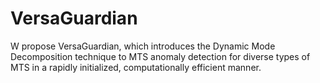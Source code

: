 # VersaGuardian
W propose VersaGuardian, which introduces the Dynamic Mode Decomposition technique to MTS anomaly detection for diverse types of MTS in a rapidly initialized, computationally efficient manner.
